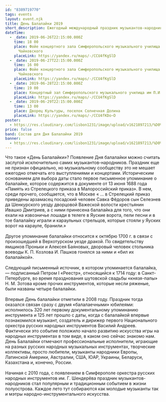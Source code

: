 ```yaml
---
id: "8389719770"
tags: events
layout: event.njk
title: День Балалайки 2019
short_description: Ежегодный международный праздник музыкантов-народников
dateTime:
  - _date: 2019-06-26T22:15:00.000Z
    time: 18 00
    place: Фойе концертного зала Симферопольского музыкального училища им П.И.
      Чайковского
    placeLink: https://yandex.ru/maps/-/CCU4fKgSlD
  - _date: 2019-06-27T22:15:00.000Z
    time: 16 00
    place: Фойе концертного зала Симферопольского музыкального училища им П.И.
      Чайковского
    placeLink: https://yandex.ru/maps/-/CCU4fKgSlD
  - _date: 2019-06-28T22:15:00.000Z
    time: 19 00
    place: Концертный зал Симферопольского музыкального училища им П.И. Чайковского
    placeLink: https://yandex.ru/maps/-/CCU4fKgSlD
  - _date: 2019-06-29T22:15:00.000Z
    time: 13 00
    place: Дворец Культуры, поселок Солнечная Долина
    placeLink: https://yandex.ru/maps/-/CCU4fKDo~D
poster:
  - https://res.cloudinary.com/lisbon1231/image/upload/v1621897213/%D0%90%D1%84%D0%B8%D1%88%D0%B0_%D0%94%D0%BE%D0%BB%D0%B8%D0%BD%D0%B0_%D0%A1%D0%B2%D0%B5%D1%82%D0%BB%D0%B0%D1%8F_hx9gbw.jpg
price: false
band: Состав для Дня Балалайки 2019
banner:
  - https://res.cloudinary.com/lisbon1231/image/upload/v1621897213/%D0%90%D1%84%D0%B8%D1%88%D0%B0_%D0%94%D0%BE%D0%BB%D0%B8%D0%BD%D0%B0_%D0%A1%D0%B2%D0%B5%D1%82%D0%BB%D0%B0%D1%8F_hx9gbw.jpg
---
```

Что такое «День Балалайки»?
Появление Дня балалайки можно считать заслугой исключительно самих музыкантов-народников. Праздник еще не признан официально, но музыкальному сообществу это не мешает ежегодно отмечать его выступлениями и концертами. Историческим основанием для выбора даты стало первое письменное упоминание о балалайке, которое содержится в документе от 13 июня 1688 года «Память из Стрелецкого приказа в Малороссийский приказ». В нем, среди прочего, сообщается, что в Москве « … в Стрелецкий приказ приведены арзамасец посадский человек Савка Фёдоров сын Селезнев да Шенкурского уезду дворцовой Важеской волости крестьянин Ивашко Дмитриев, а с ними принесена балалайка для того, что они ехали на извозничье лошади в телеге в Яуские ворота, пели песни и в тое балалайку играли и караульных стрельцов, которые стояли у Яуских ворот на карауле, бранили.» \
\
Другое упоминание балалайки относится к октябрю 1700 г. в связи с произошедшей в Верхотурском уезде дракой. По свидетельству ямщиков Проньки и Алексея Баяновых, дворовый человек стольника воеводы К. П. Козлова И. Пашков гонялся за ними и «бил их балалайкой». \
\
Следующий письменный источник, в котором упоминается балалайка, — подписанный Петром I «Реестр», относящийся к 1714 году: в Санкт-Петербурге, во время празднования шутовской свадьбы «князя-папы» Н. М. Зотова кроме прочих инструментов, которые несли ряженые, были названы четыре балалайки. \
\
Впервые День балалайки отметили в 2008 году. Праздник тогда оказался связан сразу с двумя «балалаечными» юбилеями: исполнилось 320 лет первому документальному упоминанию инструмента и 125 лет прошло с даты, когда с балалайкой впервые познакомился музыкант, создатель и дирижер первого Национального оркестра русских народных инструментов Василий Андреев. Фактически это событие положило начало развитию искусства игры на народных инструментах в том виде, в каком оно сейчас знакомо нам. День Балалайки отмечают профессиональные исполнители, играющие на разных русских народных музыкальных инструментах, творческие коллективы, просто любители, музыканты народники Европы, Латинской Америки, Австралии, США, ЮАР, Украины, Беларуси, Казахстана и, конечно, России. \
\
Начиная с 2010 года, с появлением в Симферополе оркестра русских народных инструментов им. Г. Шендерёва праздник музыкантов-народников стал популярным и традиционным событием в жизни полуострова. Каждое лето тут собираются как молодые музыканты так и мэтры народно-инструментального искусства.